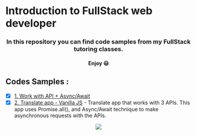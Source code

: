 
# Introduction to FullStack web developer

<h3 align="center">
    In this repository you can find code samples from my FullStack tutoring classes.
</h3>
<h4 align="center">
    Enjoy 😃
</h4>


## Codes Samples :
- [X] [1. Work with API + Async/Await](https://github.com/Edenik/Introduction-to-FullStack/tree/main/Work%20with%20API%20%2B%20Async-Await) 
- [X] [2. Translate app - Vanilla JS](https://github.com/Edenik/Introduction-to-FullStack/tree/main/Translate%20app%20-%20Vanilla%20JS) - Translate app that works with 3 APIs. This app uses Promise.all(), and Async/Await technique to make asynchronous requests with the APIs.

<p align="center"><img src="https://hits.seeyoufarm.com/api/count/incr/badge.svg?url=https%3A%2F%2Fgithub.com%2FEdenik%2FIntroduction-to-FullStack&count_bg=%2379C83D&title_bg=%23555555&icon=&icon_color=%23E7E7E7&title=hits&edge_flat=false"/></p>

